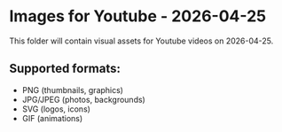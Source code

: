 # Images for Youtube - 2026-04-25

This folder will contain visual assets for Youtube videos on 2026-04-25.

## Supported formats:
- PNG (thumbnails, graphics)
- JPG/JPEG (photos, backgrounds)
- SVG (logos, icons)
- GIF (animations)
